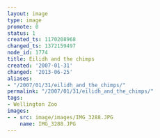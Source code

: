 ```yaml
---
layout: image
type: image
promote: 0
status: 1
created_ts: 1170208968
changed_ts: 1372159497
node_id: 1774
title: Eilidh and the chimps
created: '2007-01-31'
changed: '2013-06-25'
aliases:
- "/2007/01/31/eilidh_and_the_chimps/"
permalink: "/2007/01/31/eilidh_and_the_chimps/"
tags:
- Wellington Zoo
images:
- - src: image/images/IMG_3288.JPG
    name: IMG_3288.JPG
---
```



